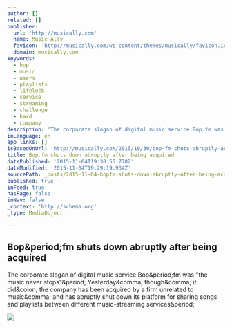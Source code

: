 ```yaml
---
author: []
related: []
publisher:
  url: 'http://musically.com'
  name: Music Ally
  favicon: 'http://musically.com/wp-content/themes/musically/favicon.ico'
  domain: musically.com
keywords:
  - bop
  - music
  - users
  - playlists
  - lifelock
  - service
  - streaming
  - challenge
  - hard
  - company
description: 'The corporate slogan of digital music service Bop.fm was "the music never stops". Yesterday, though, it did: the company has been acquired by a firm unrelated to music, and has abruptly shut down its platform for sharing songs and playlists between different music-streaming services.'
inLanguage: en
app_links: []
isBasedOnUrl: 'http://musically.com/2015/10/30/bop-fm-shuts-abruptly-acquired/'
title: Bop.fm shuts down abruptly after being acquired
datePublished: '2015-11-04T19:30:55.778Z'
dateModified: '2015-11-04T19:29:19.934Z'
sourcePath: _posts/2015-11-04-bopfm-shuts-down-abruptly-after-being-acquired.md
published: true
inFeed: true
hasPage: false
inNav: false
_context: 'http://schema.org'
_type: MediaObject

---
```

<article style=""><h1>Bop&amp;period;fm shuts down abruptly after being acquired</h1><p>The corporate slogan of digital music service Bop&amp;period;fm was "the music never stops"&amp;period; Yesterday&amp;comma; though&amp;comma; it did&amp;colon; the company has been acquired by a firm unrelated to music&amp;comma; and has abruptly shut down its platform for sharing songs and playlists between different music-streaming services&amp;period;</p><img src="http://musically.com/wp-content/uploads/2015/10/IXibUk6o-300x300.png" /></article>